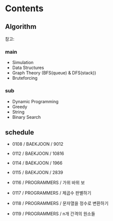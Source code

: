 # Contents

## Algorithm

참고: <!-- https://myeongmy.tistory.com/55 -->

### main

* Simulation
* Data Structures
* Graph Theory (BFS(queue) & DFS(stack))
* Bruteforcing

### sub

* Dynamic Programming
* Greedy
* String
* Binary Search

## schedule

* 0108 / BAEKJOON / 9012
* 0112 / BAEKJOON / 10816

* 0114 / BAEKJOON / 1966
* 0115 / BAEKJOON / 2839
* 0116 / PROGRAMMERS / 가위 바위 보
* 0117 / PROGRAMMERS / 제곱수 판별하기
* 0118 / PROGRAMMERS / 문자열을 정수로 변환하기
* 0119 / PROGRAMMERS / n개 간격의 원소들
